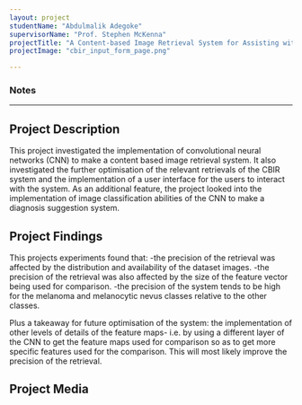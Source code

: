 ```yaml
---
layout: project
studentName: "Abdulmalik Adegoke"
supervisorName: "Prof. Stephen McKenna"
projectTitle: "A Content-based Image Retrieval System for Assisting with Medical Diagnosis"
projectImage: "cbir_input_form_page.png"

---
```

### Notes


<hr>

## Project Description
This project investigated the implementation of convolutional neural networks (CNN) to make a content based image retrieval system. It also investigated the further optimisation of the relevant retrievals of the CBIR system and the implementation of a user interface for the users to interact with the system. As an additional feature, the project looked into the implementation of image classification abilities of the CNN to make a diagnosis suggestion system.

## Project Findings
This projects experiments found that:
-the precision of the retrieval was affected by the distribution and availability of the dataset images.
-the precision of the retrieval was also affected by the size of the feature vector being used for comparison.
-the precision of the system tends to be high for the melanoma and melanocytic nevus classes relative to the other classes.

Plus a takeaway for future optimisation of the system: the implementation of other levels of details of the feature maps- i.e. by using a different layer of the CNN to get the feature maps used for comparison so as to get more specific features used for the comparison. This will most likely improve the precision of the retrieval.

## Project Media
